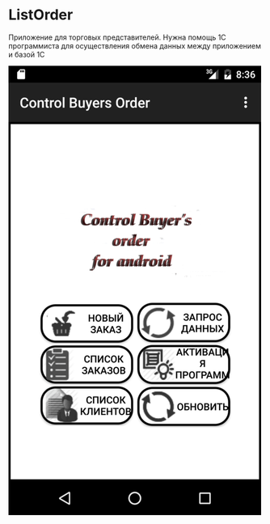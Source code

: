 # ListOrder
Приложение для торговых представителей.
Нужна помощь 1С программиста для осуществления обмена данных между приложением и базой 1С


![image ](https://github.com/GesAid/ListOrder/blob/master/Screenshot_20160831-113647-3.png) 
